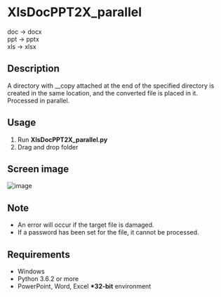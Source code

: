 # XlsDocPPT2X_parallel
doc -> docx  
ppt -> pptx  
xls -> xlsx

## Description  
A directory with __copy attached at the end of the specified directory is created in the same location, and the converted file is placed in it. Processed in parallel. 

## Usage  
1. Run **XlsDocPPT2X_parallel.py**  
2. Drag and drop folder  

## Screen image  
![image](https://user-images.githubusercontent.com/10069642/85808777-d716f100-b790-11ea-99ec-00964dba267b.png)  

## Note  
- An error will occur if the target file is damaged.  
- If a password has been set for the file, it cannot be processed.  

## Requirements  
- Windows  
- Python 3.6.2 or more  
- PowerPoint, Word, Excel **\*32-bit** environment
